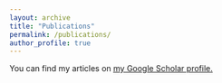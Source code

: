 ```yaml
---
layout: archive
title: "Publications"
permalink: /publications/
author_profile: true
---
```


 You can find my articles on <u><a href="https://scholar.google.com/citations?hl=en&user=xlfneNwAAAAJ">my Google Scholar profile</a>.</u>


